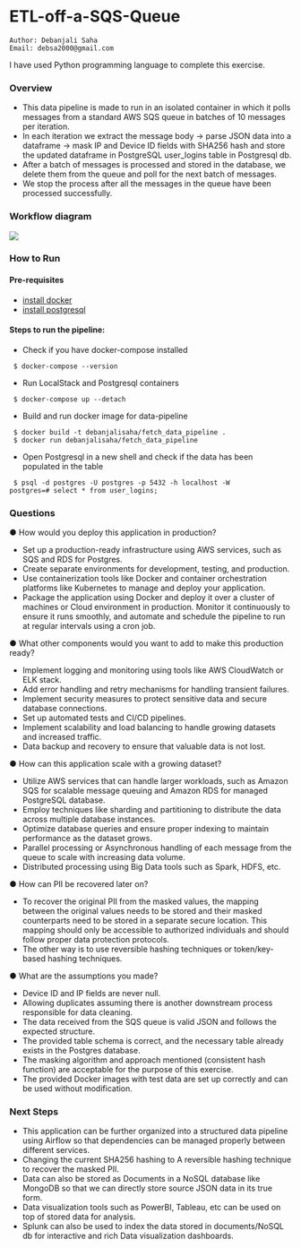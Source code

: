 # ETL-off-a-SQS-Queue

```
Author: Debanjali Saha
Email: debsa2000@gmail.com
```
I have used Python programming language to complete this exercise.


### Overview

* This data pipeline is made to run in an isolated container in which it polls messages from a standard AWS SQS queue in batches of 10 messages per iteration.
* In each iteration we extract the message body -> parse JSON data into a dataframe -> mask IP and Device ID fields with SHA256 hash and store the updated dataframe in PostgreSQL user_logins table in Postgresql db.
* After a batch of messages is processed and stored in the database, we delete them from the queue and poll for the next batch of messages.
* We stop the process after all the messages in the queue have been processed successfully.

### Workflow diagram

<img src="https://user-images.githubusercontent.com/32909781/216669908-9522ee92-8f24-476c-bc9d-938920c7972d.png">

### How to Run
#### Pre-requisites
* [install docker](https://docs.docker.com/get-docker/)
* [install postgresql](https://www.postgresql.org/download/)

#### Steps to run the pipeline:
* Check if you have docker-compose installed
```
 $ docker-compose --version
```

* Run LocalStack and Postgresql containers
```
 $ docker-compose up --detach
```

* Build and run docker image for data-pipeline
```
 $ docker build -t debanjalisaha/fetch_data_pipeline .
 $ docker run debanjalisaha/fetch_data_pipeline
```

* Open Postgresql in a new shell and check if the data has been populated in the table
```
 $ psql -d postgres -U postgres -p 5432 -h localhost -W
postgres=# select * from user_logins; 
```

### Questions

● How would you deploy this application in production?
- Set up a production-ready infrastructure using AWS services, such as SQS and RDS for Postgres.
- Create separate environments for development, testing, and production.
- Use containerization tools like Docker and container orchestration platforms like Kubernetes to manage and deploy your application.
- Package the application using Docker and deploy it over a cluster of machines or Cloud environment in production. Monitor it continuously to ensure it runs smoothly, and automate and schedule the pipeline to run at regular intervals using a cron job.

● What other components would you want to add to make this production ready?
- Implement logging and monitoring using tools like AWS CloudWatch or ELK stack.
- Add error handling and retry mechanisms for handling transient failures.
- Implement security measures to protect sensitive data and secure database connections.
- Set up automated tests and CI/CD pipelines.
- Implement scalability and load balancing to handle growing datasets and increased traffic.
- Data backup and recovery to ensure that valuable data is not lost.

● How can this application scale with a growing dataset?
- Utilize AWS services that can handle larger workloads, such as Amazon SQS for scalable message queuing and Amazon RDS for managed PostgreSQL database.
- Employ techniques like sharding and partitioning to distribute the data across multiple database instances.
- Optimize database queries and ensure proper indexing to maintain performance as the dataset grows.
- Parallel processing or Asynchronous handling of each message from the queue to scale with increasing data volume.
- Distributed processing using Big Data tools such as Spark, HDFS, etc. 

● How can PII be recovered later on?
- To recover the original PII from the masked values, the mapping between the original values needs to be stored and their masked counterparts need to be stored in a separate secure location. This mapping should only be accessible to authorized individuals and should follow proper data protection protocols.
- The other way is to use reversible hashing techniques or token/key-based hashing techniques.

● What are the assumptions you made?
- Device ID and IP fields are never null.
- Allowing duplicates assuming there is another downstream process responsible for data cleaning.
- The data received from the SQS queue is valid JSON and follows the expected structure.
- The provided table schema is correct, and the necessary table already exists in the Postgres database.
- The masking algorithm and approach mentioned (consistent hash function) are acceptable for the purpose of this exercise.
- The provided Docker images with test data are set up correctly and can be used without modification.


### Next Steps

* This application can be further organized into a structured data pipeline using Airflow so that dependencies can be managed properly between different services.
* Changing the current SHA256 hashing to A reversible hashing technique to recover the masked PII.
* Data can also be stored as Documents in a NoSQL database like MongoDB so that we can directly store source JSON data in its true form.
* Data visualization tools such as PowerBI, Tableau, etc can be used on top of stored data for analysis.
* Splunk can also be used to index the data stored in documents/NoSQL db for interactive and rich Data visualization dashboards.
